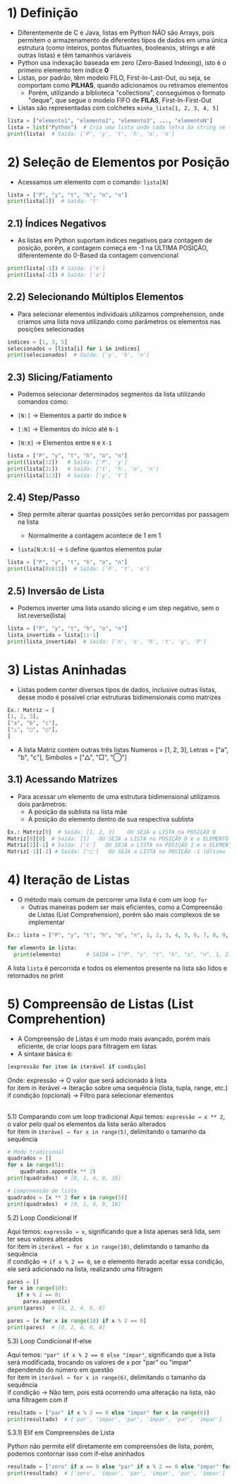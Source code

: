 # 1) Definição

- Diferentemente de C e Java, listas em Python NÃO são Arrays, pois permitem o armazenamento de diferentes tipos de dados em uma única estrutura (como inteiros, pontos flutuantes, booleanos, strings e até outras listas) e têm tamanhos variáveis
- Python usa indexação baseada em zero (Zero-Based Indexing), isto é o primeiro elemento tem índice **0**
- Listas, por padrão, têm modelo FILO, First-In-Last-Out, ou seja, se comportam como **PILHAS**, quando adicionamos ou retiramos elementos
   - Porém, utilizando a biblioteca "collections", conseguimos o formato "deque", que segue o modelo FIFO de **FILAS**, First-In-First-Out
- Listas são representadas com colchetes `minha_lista[1, 2, 3, 4, 5]`


```python
lista = ["elemento1", "elemento2", "elemento3", ..., "elementoN"]
lista = list("Python")  # Cria uma lista onde cada letra da string se torna um elemento
print(lista)  # Saída: ['P', 'y', 't', 'h', 'o', 'n']
```

# 2) Seleção de Elementos por Posição

- Acessamos um elemento com o comando: `lista[N]`

```python
lista = ["P", "y", "t", "h", "o", "n"]
print(lista[2])  # Saída: 't'
```

## 2.1) Índices Negativos

- As listas em Python suportam índices negativos para contagem de posição, porém, a contagem começa em -1 na ÚLTIMA POSIÇÃO, diferentemente do 0-Based da contagem convencional

```python
print(lista[-1]) # Saída: ['n']
print(lista[-2]) # Saída: ['o']
```

## 2.2) Selecionando Múltiplos Elementos

- Para selecionar elementos individuais utilizamos comprehension, onde criamos uma lista nova utilizando como parâmetros os elementos nas posições selecionadas

```python
indices = [1, 3, 5]
selecionados = [lista[i] for i in indices]
print(selecionados)  # Saída: ['y', 'h', 'n']
```

## 2.3) Slicing/Fatiamento

- Podemos selecionar determinados segmentos da lista utilizando comandos como: 

- `[N:]` → Elementos a partir do índice `N`
- `[:N]` → Elementos do início até `N-1`
- `[N:X]` → Elementos entre `N` e `X-1`

```python
lista = ["P", "y", "t", "h", "o", "n"]
print(lista[:2])   # Saída: ['P', 'y']
print(lista[2:])   # Saída: ['t', 'h', 'o', 'n']
print(lista[1:3])  # Saída: ['y', 't']
```

## 2.4) Step/Passo

- Step permite alterar quantas possições serão percorridas por passagem na lista
   - Normalmente a contagem acontece de 1 em 1

- `lista[N:X:S]` → `S` define quantos elementos pular

```python
lista = ["P", "y", "t", "h", "o", "n"]
print(lista[0:6:2])  # Saída: ['P', 't', 'o']
```

## 2.5) Inversão de Lista

- Podemos inverter uma lista usando slicing e um step negativo, sem o list.reverse(lista)

```python
lista = ["P", "y", "t", "h", "o", "n"]
lista_invertida = lista[::-1]
print(lista_invertida)  # Saída: ['n', 'o', 'h', 't', 'y', 'P']
```

# 3) Listas Aninhadas

- Listas podem conter diversos tipos de dados, inclusive outras listas, desse modo é possível criar estruturas bidimensionais como matrizes

```python
Ex.: Matriz = [
[1, 2, 3],
["a", "b", "c"],
["△", "□", "◯"],
]
```

- A lista Matriz contém outras três listas Numeros = [1, 2, 3], Letras = ["a", "b", "c"], Simbolos = ["△", "□", "◯"]

## 3.1) Acessando Matrizes

- Para acessar um elemento de uma estrutura bidimensional utilizamos dois parâmetros:
  - A posição da sublista na lista mãe
  - A posição do elemento dentro de sua respectiva sublista

```python
Ex.: Matriz[0]  # Saída: [1, 2, 3]    OU SEJA a LISTA na POSIÇÃO 0
Matriz[0][0]  # Saída: [1]   OU SEJA a LISTA na POSIÇÃO 0 e o ELEMENTO na POSIÇÃO 0
Matriz[1][-1] # Saída: ['c']   OU SEJA a LISTA na POSIÇÃO 1 e o ELEMENTO na POSIÇÃO -1 (Última posição da Lista)
Matriz[-1][-2] # Saída: ['□']   OU SEJA a LISTA na POSIÇÃO -1 (Última lista) e o ELEMENTO na POSIÇÃO -2 (Penúltima posição da Lista)
```

# 4) Iteração de Listas

- O método mais comum de percorrer uma lista é com um loop `for`
  - Outras maneiras podem ser mais eficientes, como a Compreensão de Listas (List Comprehension), porém são mais complexos de se implementar

```python
Ex.: lista = ["P", "y", "t", "h", "o", "n", 1, 2, 3, 4, 5, 6, 7, 8, 9, 10]

for elemento in lista:
  print(elemento)        # SAÍDA = ["P", "y", "t", "h", "o", "n", 1, 2, 3, 4, 5, 6, 7, 8, 9, 10]
```
A lista `lista` é percorrida e todos os elementos presente na lista são lidos e retornados no print


# 5) Compreensão de Listas (List Comprehention)
- A Compreensão de Listas é um modo mais avançado, porém mais eficiente, de criar loops para filtragem em listas
- A sintaxe básica é:
```python
[expressão for item in iterável if condição]
```
Onde:
expressão → O valor que será adicionado à lista <br/>
for item in iterável → Iteração sobre uma sequência (lista, tupla, range, etc.) <br/>
if condição (opcional) → Filtro para selecionar elementos <br/> <br/>

5.1) Comparando com um loop tradicional
Aqui temos: `expressão → x ** 2`, o valor pelo qual os elementos da lista serão alterados <br/>
for item in `iterável → for x in range(5)`, delimitando o tamanho da sequência <br/>
```python
# Modo tradicional
quadrados = []
for x in range(5):
    quadrados.append(x ** 2)
print(quadrados)  # [0, 1, 4, 9, 16]

# Compreensão de lista
quadrados = [x ** 2 for x in range(5)]
print(quadrados)  # [0, 1, 4, 9, 16]
```


5.2) Loop Condicional If

Aqui temos: `expressão → x`, significando que a lista apenas será lida, sem ter seus valores alterados <br/>
for item in `iterável → for x in range(10)`, delimitando o tamanho da sequência <br/>
if condição → `if x % 2 == 0`, se o elemento iterado aceitar essa condição, ele será adicionado na lista, realizando uma filtragem <br/>
```python
pares = []
for x in range(10):
   if x % 2 == 0:
     pares.append(x)
print(pares)  # [0, 2, 4, 6, 8]

pares = [x for x in range(10) if x % 2 == 0]
print(pares)  # [0, 2, 4, 6, 8]
```

5.3) Loop Condicional If-else

Aqui temos: `"par" if x % 2 == 0 else "ímpar"`, significando que a lista será modificada, trocando os valores de x por "par" ou "impar" dependendo do número em questão <br/>
for item in `iterável → for x in range(6)`, delimitando o tamanho da sequência <br/>
if condição → Não tem, pois está ocorrendo uma alteração na lista, não uma filtragem com if <br/>

```python
resultado = ["par" if x % 2 == 0 else "ímpar" for x in range(6)]
print(resultado)  # ['par', 'ímpar', 'par', 'ímpar', 'par', 'ímpar']
```

5.3.1) Elif em Compreensões de Lista

Python não permite elif diretamente em compreensões de lista, porém, podemos contornar isso com if-else aninhados
```python
resultado = ["zero" if x == 0 else "par" if x % 2 == 0 else "ímpar" for x in range(6)]
print(resultado)  # ['zero', 'ímpar', 'par', 'ímpar', 'par', 'ímpar']
```
